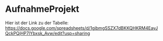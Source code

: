 # AufnahmeProjekt


 
Hier ist der Link zu der Tabelle:
https://docs.google.com/spreadsheets/d/1gjbmgSSZX7dBKKQHKRM4EayJQckPQjHP7lYbxsk_Avw/edit?usp=sharing

